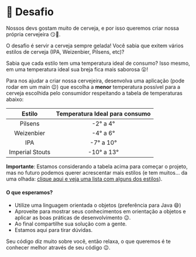  
# :beer: Desafio

Nossos devs gostam muito de cerveja, e por isso queremos criar nossa própria cervejeira :smirk::beer:. 

O desafio é servir a cerveja sempre gelada! Você sabia que exitem vários estilos de cerveja (IPA, Weizenbier, Pilsens, etc)? 

Sabia que cada estilo tem uma temperatura ideal de consumo? Isso mesmo, em uma temperatura ideal sua breja fica mais saborosa :open_mouth:! 

Para nos ajudar a criar nossa cervejeira, desenvolva uma aplicação (pode rodar em um main :wink:) que escolha a **menor** temperatura possível para a cerveja escolhida pelo consumidor respeitando a tabela de temperaturas abaixo:


|Estilo|Temperatura Ideal para consumo|
|:---:|:---:|
|Pilsens |-2° a 4°|
|Weizenbier |-4° a 6°|
|IPA|-7° a 10°|
|Imperial Stouts|-10° a 13°|

**Importante**: Estamos considerando a tabela acima para começar o projeto, mas no futuro podemos querer acrescentar mais estilos (e tem muitos... da uma olhada: [clique aqui e veja uma lista com alguns dos estilos](https://pt.wikipedia.org/wiki/Lista_de_estilos_de_cerveja)).


#### O que esperamos?

- Utilize uma linguagem orientada o objetos (preferência para Java :smile:)
- Aproveite para mostrar seus conhecimentos em orientação a objetos e aplicar as boas práticas de desenvolvimento :wink:.
- Ao final compartilhe sua solução com a gente.
- Estamos aqui para tirar dúvidas.


Seu código diz muito sobre você, então relaxa, o que queremos é te conhecer melhor através de seu código :wink:.
